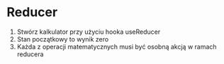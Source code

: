 # Reducer

1. Stwórz kalkulator przy użyciu hooka useReducer
2. Stan początkowy to wynik zero
3. Każda z operacji matematycznych musi być osobną akcją w ramach reducera
